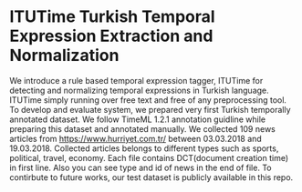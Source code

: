# ITUTime Turkish Temporal Expression Extraction and Normalization

We introduce a rule based temporal expression tagger, ITUTime for detecting and normalizing temporal expressions in Turkish language. ITUTime simply running over free text and free of any preprocessing tool. To develop and evaluate system, we prepared very first Turkish temporally annotated dataset. We follow TimeML 1.2.1 annotation guidline while preparing this dataset and annotated manually. We collected 109 news articles from https://www.hurriyet.com.tr/ between 03.03.2018 and 19.03.2018. Collected articles belongs to different types such as sports, political, travel, economy. Each file contains DCT(document creation time) in first line. Also you can see type and id of news in the end of file.
To contirbute to future works, our test dataset is publicly available in this repo.

